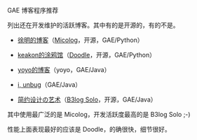 GAE 博客程序推荐

列出还在开发维护的活跃博客。其中有的是开源的，有的不是。

* [徐明的博客](http://xuming.net/)（[Micolog](http://micolog.xuming.net/zh-cn)，开源，GAE/Python）

* [keakon的涂鸦馆](http://www.keakon.net/)（[Doodle](https://bitbucket.org/keakon/doodle/)，开源，GAE/Python）

* [yoyo的博客](http://www.yoyolg.com/)（yoyo，GAE/Java）

* [i, unbug](http://iunbug.appspot.com/)（GAE/Java）

* [简约设计の艺术](http://88250.b3log.org/)（[B3log Solo](http://code.google.com/p/b3log-solo/)，开源，GAE/Java）

其中使用最广泛的是 Micolog，开发活跃度最高的是 B3log Solo ;-)

性能上面表现最好的应该是 Doodle，的确很快，细节很好。

